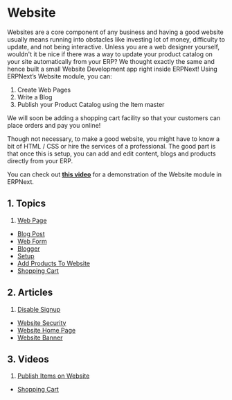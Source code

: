 <!-- add-breadcrumbs -->
# Website

Websites are a core component of any business and having a good website
usually means running into obstacles like investing lot of money, difficulty to update, and not being interactive.
Unless you are a web designer yourself, wouldn't it be nice if there was a way to update your product catalog on your site automatically from your ERP?
We thought exactly the same and hence built a small Website Development app
right inside ERPNext! Using ERPNext’s Website module, you can:

  1. Create Web Pages
  2. Write a Blog
  3. Publish your Product Catalog using the Item master

We will soon be adding a shopping cart facility so that your customers can
place orders and pay you online!

Though not necessary, to make a good website, you might have to know a bit of
HTML / CSS or hire the services of a professional. The good part is that once
this is setup, you can add and edit content, blogs and products directly from
your ERP.
 
You can check out **[this video](https://www.youtube.com/watch?v=lyW6mfFBSNw)** for a demonstration of the Website module in ERPNext.

## 1. Topics

1. [Web Page](/docs/user/manual/en/website/web-page)
- [Blog Post](/docs/user/manual/en/website/blog-post)
- [Web Form](/docs/user/manual/en/website/web-form)
- [Blogger](/docs/user/manual/en/website/blogger)
- [Setup](/docs/user/manual/en/website/setup)
- [Add Products To Website](/docs/user/manual/en/website/add-products-to-website)
- [Shopping Cart](/docs/user/manual/en/website/shopping-cart)

## 2. Articles

1. [Disable Signup](/docs/user/manual/en/website/articles/disable-signup)
- [Website Security](/docs/user/manual/en/website/articles/website-security)
- [Website Home Page](/docs/user/manual/en/website/articles/website-home-page)
- [Website Banner](/docs/user/manual/en/website/articles/website-banner)

## 3. Videos
1. [Publish Items on Website](/docs/user/videos/learn/publish-items-on-website.html)
- [Shopping Cart](/docs/user/videos/learn/shopping-cart.html)
